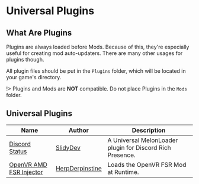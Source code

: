 # Universal Plugins

## What Are Plugins

Plugins are always loaded before Mods. Because of this, they're especially useful for creating mod auto-updaters. There are many other usages for plugins though.<br>

All plugin files should be put in the `Plugins` folder, which will be located in your game's directory.

!> Plugins and Mods are **NOT** compatible. Do not place Plugins in the `Mods` folder.

## Universal Plugins

| Name                                                                                            | Author                                  | Description                                               |
| ----------------------------------------------------------------------------------------------- | --------------------------------------- | --------------------------------------------------------- |
| [Discord Status](https://github.com/MelonEnjoyers/MelonLoaderDiscordStatus/blob/main/README.md) | [SlidyDev](https://github.com/SlidyDev) | A Universal MelonLoader plugin for Discord Rich Presence. |
| [OpenVR AMD FSR Injector](https://github.com/LavaGang/ML_OpenVR_FSR/releases) | [HerpDerpinstine](https://github.com/HerpDerpinstine)       | Loads the OpenVR FSR Mod at Runtime. |  |  |
